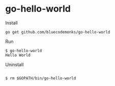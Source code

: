 # go-hello-world

Install

```
go get github.com/bluecodemonks/go-hello-world
```

Run

```
$ go-hello-world
Hello World
```

Uninstall
```

$ rm $GOPATH/bin/go-hello-world
```
